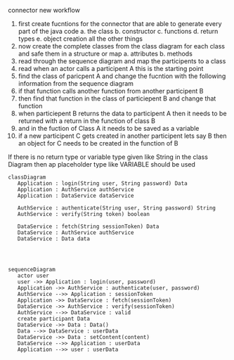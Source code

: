 
connector new workflow
1. first create fucntions for the connector that are able to generate every part of the java code
   a. the class
   b. constructor
   c. functions
   d. return types
   e. object creation
   all the other things
2. now create the complete classes from the class diagram for each class and safe them in a structure or map
   a. attributes
   b. methods
3.  read through the sequence diagram and map the participents to a class
4.  read when an actor calls a participent A this is the starting point
5.  find the class of paricpent A and change the fucntion with the following information from the sequence diagram
6. if that function calls another function from another participent B
7. then find that function in the class of particiepent B and change that function
8. when particiepent B returns the data to participent A then it needs to be returned with a return in the function of class B
9. and in the fuction of Class A it needs to be saved as a variable
10. if a new participent C gets created in another participent lets say B then an object for C needs to be created in the function of B

If there is no return type or variable type given like String in the class Diagram then ap placeholder type like VARIABLE should be used






```mermaid
classDiagram
   Application : login(String user, String password) Data
   Application : AuthService authService
   Application : DataService dataService

   AuthService : authenticate(String user, String password) String
   AuthService : verify(String token) boolean

   DataService : fetch(String sessionToken) Data
   DataService : AuthService authService
   DataService : Data data




```


```mermaid
sequenceDiagram
   actor user
   user ->> Application : login(user, password)
   Application ->> AuthService : authenticate(user, password)
   AuthService -->> Application : sessionToken
   Application ->> DataService : fetch(sessionToken)
   DataService ->> AuthService : verify(sessionToken)
   AuthService -->> DataService : valid
   create participant Data
   DataService ->> Data : Data()
   Data -->> DataService : userData
   DataService ->> Data : setContent(content)
   DataService -->> Application : userData
   Application -->> user : userData

  
```